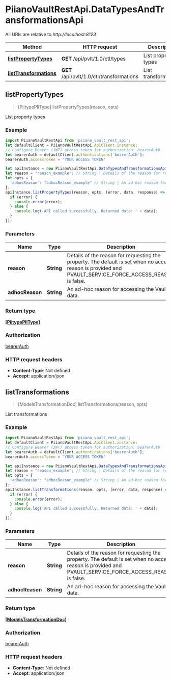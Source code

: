 # PiianoVaultRestApi.DataTypesAndTransformationsApi

All URIs are relative to *http://localhost:8123*

Method | HTTP request | Description
------------- | ------------- | -------------
[**listPropertyTypes**](DataTypesAndTransformationsApi.md#listPropertyTypes) | **GET** /api/pvlt/1.0/ctl/types | List property types
[**listTransformations**](DataTypesAndTransformationsApi.md#listTransformations) | **GET** /api/pvlt/1.0/ctl/transformations | List transformations



## listPropertyTypes

> [PiitypePIIType] listPropertyTypes(reason, opts)

List property types

### Example

```javascript
import PiianoVaultRestApi from 'piiano_vault_rest_api';
let defaultClient = PiianoVaultRestApi.ApiClient.instance;
// Configure Bearer (JWT) access token for authorization: bearerAuth
let bearerAuth = defaultClient.authentications['bearerAuth'];
bearerAuth.accessToken = "YOUR ACCESS TOKEN"

let apiInstance = new PiianoVaultRestApi.DataTypesAndTransformationsApi();
let reason = "reason_example"; // String | Details of the reason for requesting the property. The default is set when no access reason is provided and PVAULT_SERVICE_FORCE_ACCESS_REASON is false.
let opts = {
  'adhocReason': "adhocReason_example" // String | An ad-hoc reason for accessing the Vault data.
};
apiInstance.listPropertyTypes(reason, opts, (error, data, response) => {
  if (error) {
    console.error(error);
  } else {
    console.log('API called successfully. Returned data: ' + data);
  }
});
```

### Parameters


Name | Type | Description  | Notes
------------- | ------------- | ------------- | -------------
 **reason** | **String**| Details of the reason for requesting the property. The default is set when no access reason is provided and PVAULT_SERVICE_FORCE_ACCESS_REASON is false. | 
 **adhocReason** | **String**| An ad-hoc reason for accessing the Vault data. | [optional] 

### Return type

[**[PiitypePIIType]**](PiitypePIIType.md)

### Authorization

[bearerAuth](../README.md#bearerAuth)

### HTTP request headers

- **Content-Type**: Not defined
- **Accept**: application/json


## listTransformations

> [ModelsTransformationDoc] listTransformations(reason, opts)

List transformations

### Example

```javascript
import PiianoVaultRestApi from 'piiano_vault_rest_api';
let defaultClient = PiianoVaultRestApi.ApiClient.instance;
// Configure Bearer (JWT) access token for authorization: bearerAuth
let bearerAuth = defaultClient.authentications['bearerAuth'];
bearerAuth.accessToken = "YOUR ACCESS TOKEN"

let apiInstance = new PiianoVaultRestApi.DataTypesAndTransformationsApi();
let reason = "reason_example"; // String | Details of the reason for requesting the property. The default is set when no access reason is provided and PVAULT_SERVICE_FORCE_ACCESS_REASON is false.
let opts = {
  'adhocReason': "adhocReason_example" // String | An ad-hoc reason for accessing the Vault data.
};
apiInstance.listTransformations(reason, opts, (error, data, response) => {
  if (error) {
    console.error(error);
  } else {
    console.log('API called successfully. Returned data: ' + data);
  }
});
```

### Parameters


Name | Type | Description  | Notes
------------- | ------------- | ------------- | -------------
 **reason** | **String**| Details of the reason for requesting the property. The default is set when no access reason is provided and PVAULT_SERVICE_FORCE_ACCESS_REASON is false. | 
 **adhocReason** | **String**| An ad-hoc reason for accessing the Vault data. | [optional] 

### Return type

[**[ModelsTransformationDoc]**](ModelsTransformationDoc.md)

### Authorization

[bearerAuth](../README.md#bearerAuth)

### HTTP request headers

- **Content-Type**: Not defined
- **Accept**: application/json

